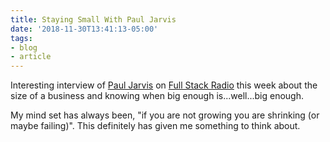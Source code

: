 ```yaml
---
title: Staying Small With Paul Jarvis
date: '2018-11-30T13:41:13-05:00'
tags:
- blog
- article
---
```


Interesting interview of [Paul Jarvis][1] on [Full Stack Radio][2] this week about the size of a business and knowing when big enough is...well...big enough.

My mind set has always been, "if you are not growing you are shrinking (or maybe failing)". This definitely has given me something to think about.

[1]:https://twitter.com/pjrvs
[2]:http://www.fullstackradio.com/102
